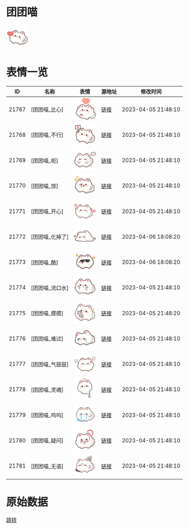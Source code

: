 # 团团喵

<img src="./cover.png" height="60" alt="cover" />

# 表情一览

|ID|名称|表情|源地址|修改时间|
|----|----|----|----|----|
|21767|[团团喵_比心]|<img src="./pic/021767_%5B团团喵_比心%5D.png" height="60" alt="比心"/>|[链接](https://i0.hdslb.com/bfs/garb/cb36064299cf2782f98ace89bfccf38fdb2e12fc.png)|2023-04-05 21:48:10|
|21768|[团团喵_不行]|<img src="./pic/021768_%5B团团喵_不行%5D.png" height="60" alt="不行"/>|[链接](https://i0.hdslb.com/bfs/garb/d61cd863b3145d09b00df6620a855b7efd9e6e74.png)|2023-04-05 21:48:10|
|21769|[团团喵_呃]|<img src="./pic/021769_%5B团团喵_呃%5D.png" height="60" alt="呃"/>|[链接](https://i0.hdslb.com/bfs/garb/a7a2b86161f4527305f9c1042d71a7d6ee1dbd04.png)|2023-04-05 21:48:10|
|21770|[团团喵_惊]|<img src="./pic/021770_%5B团团喵_惊%5D.png" height="60" alt="惊"/>|[链接](https://i0.hdslb.com/bfs/garb/a072ad3385e6d15e275394da9fd2adac49916f91.png)|2023-04-05 21:48:10|
|21771|[团团喵_开心]|<img src="./pic/021771_%5B团团喵_开心%5D.png" height="60" alt="开心"/>|[链接](https://i0.hdslb.com/bfs/garb/9049c098d20abf81cbd785fa9a3873b373ead4ba.png)|2023-04-05 21:48:10|
|21772|[团团喵_化掉了]|<img src="./pic/021772_%5B团团喵_化掉了%5D.png" height="60" alt="化掉了"/>|[链接](https://i0.hdslb.com/bfs/garb/c2ca07aaafe171867acd0ce45cad55bfd783e57b.png)|2023-04-06 18:08:20|
|21773|[团团喵_酷]|<img src="./pic/021773_%5B团团喵_酷%5D.png" height="60" alt="酷"/>|[链接](https://i0.hdslb.com/bfs/garb/367ad09cb98aa63e5b2f8917038d4a6308e3bd21.png)|2023-04-06 18:08:20|
|21774|[团团喵_流口水]|<img src="./pic/021774_%5B团团喵_流口水%5D.png" height="60" alt="流口水"/>|[链接](https://i0.hdslb.com/bfs/garb/aa0397c08b6c4026c349bab8e959679aa849e4c9.png)|2023-04-05 21:48:10|
|21775|[团团喵_摸摸]|<img src="./pic/021775_%5B团团喵_摸摸%5D.png" height="60" alt="摸摸"/>|[链接](https://i0.hdslb.com/bfs/garb/965c06f35b08ebf25d829e1e0f48f491f2e66b64.png)|2023-04-05 21:48:20|
|21776|[团团喵_难过]|<img src="./pic/021776_%5B团团喵_难过%5D.png" height="60" alt="难过"/>|[链接](https://i0.hdslb.com/bfs/garb/cd2a18b82063927b26e9bdd315e647c0e88ea7d6.png)|2023-04-05 21:48:10|
|21777|[团团喵_气鼓鼓]|<img src="./pic/021777_%5B团团喵_气鼓鼓%5D.png" height="60" alt="气鼓鼓"/>|[链接](https://i0.hdslb.com/bfs/garb/98c1cb654346c44320a431288263b5582d6d82b1.png)|2023-04-05 21:48:10|
|21778|[团团喵_灵魂]|<img src="./pic/021778_%5B团团喵_灵魂%5D.png" height="60" alt="灵魂"/>|[链接](https://i0.hdslb.com/bfs/garb/176c0fdd3074533be5de5327c79203a66f6eeff6.png)|2023-04-05 21:48:10|
|21779|[团团喵_呜呜]|<img src="./pic/021779_%5B团团喵_呜呜%5D.png" height="60" alt="呜呜"/>|[链接](https://i0.hdslb.com/bfs/garb/83f1962b64b6a399cb57f0f789d77182bfe56209.png)|2023-04-05 21:48:10|
|21780|[团团喵_疑问]|<img src="./pic/021780_%5B团团喵_疑问%5D.png" height="60" alt="疑问"/>|[链接](https://i0.hdslb.com/bfs/garb/4699413b18d0b46b51b66917d7f2a23d47576b5f.png)|2023-04-05 21:48:10|
|21781|[团团喵_无语]|<img src="./pic/021781_%5B团团喵_无语%5D.png" height="60" alt="无语"/>|[链接](https://i0.hdslb.com/bfs/garb/75e7e592306cc66967f70303c9118f1aeb128ccf.png)|2023-04-05 21:48:10|

# 原始数据

[跳转](./raw.json)

